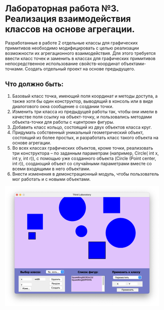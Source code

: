 # Лабораторная работа №3. Реализация взаимодействия классов на основе агрегации.
Разработанные в работе 2 отдельные классы для графических примитивов необходимо модифицировать с целью реализации возможности их агрегационного взаимодействия. Для этого требуется ввести класс точек и заменить в классах для графических примитивов непосредственное использование свойств-координат объектами-точками.
Создать отдельный проект на основе предыдущего.
## Что должно быть:
1) Базовый класс точка, имеющий поля координат и методы доступа, а также хотя бы один конструктор, выводящий в консоль или в виде диалогового окна сообщение о создании точки.
2) Изменить три класса из предыдущей работы так, чтобы они имели в качестве поля ссылку на объект-точку, и пользовались методами объекта-точки для работы с «центром» фигуры.
3) Добавить класс кольцо, состоящий из двух объектов класса круг.
4) Придумать собственный уникальный геометрический объект, состоящий из более простых, и разработать класс такого объекта на основе агрегации.
5) Во всех классах графических объектов, кроме точки, реализовать три конструктора – по заданным параметрам (например, Circle( int x, int y, int r)), с помощью уже созданного объекта (Circle (Point center, int r)), создающий объект со случайными параметрами вместе со всеми входящими в него объектами.
6) Внести изменения в демонстрационный модуль, чтобы пользователь мог работать и с новыми объектами.

![screenshot](/Lab3/example.png?raw=true)
